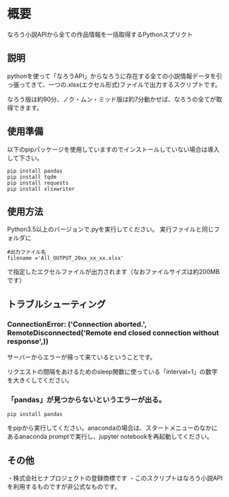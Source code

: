 # 概要
なろう小説APIから全ての作品情報を一括取得するPythonスプリクト

## 説明
pythonを使って「なろうAPI」からなろうに存在する全ての小説情報データを引っ張ってきて、一つの.xlsx(エクセル形式)ファイルで出力するスクリプトです。

なろう版は約90分、ノク・ムン・ミッド版は約7分動かせば、なろうの全てが取得できます。

## 使用準備
以下のpipパッケージを使用していますのでインストールしていない場合は導入して下さい。
```
pip install pandas
pip install tqdm
pip install requests
pip install xlsxwriter
```

## 使用方法
Python3.5以上のバージョンで.pyを実行してください。
実行ファイルと同じフォルダに
```
#出力ファイル名
filename ='All_OUTPUT_20xx_xx_xx.xlsx'
```
で指定したエクセルファイルが出力されます（なおファイルサイズは約200MBです）

## トラブルシューティング
### ConnectionError: ('Connection aborted.', RemoteDisconnected('Remote end closed connection without response',))
サーバーからエラーが帰って来ているということです。

リクエストの間隔をあけるためのsleep関数に使っている「interval=1」の数字を大きくしてください。

### 「pandas」が見つからないというエラーが出る。

`pip install pandas`

をpipから実行してください。anacondaの場合は、スタートメニューのなかにあるanaconda promptで実行し、jupyter notebookを再起動してください。

## その他
・株式会社ヒナプロジェクトの登録商標です
・このスクリプトはなろう小説APIを利用するものですが非公式なものです。
